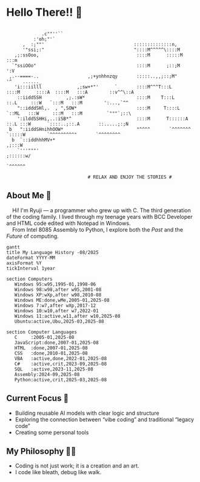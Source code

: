 # Hello There!! :wave:

```text

             .c""''``                                
          :'oh;"'`
      ,  :;""'                                 ::::::::::::::n,
      '"ssi;:"                                 "::::M^^^^^\::::M
   ,;:ssOoo,                                    ::::M      :::::M                                   :::m
  `"ssiOOo"                                     ::::M      ;::;M                                     ':V
 ,.--====-..                  ,;+ynhhnzqy       :::::..,,;::;M"                                      '^    ......_
   'i:::iilll             ,;sw+*"'      `       ::::M^^^T:::L       ::::M      ::::A  ::::M   :::A        ::v^^\::A
    ::iiddSSH         ,;.:sW*                   ::::M    T:::L        ::.L     :::W   `:::M   :::M        ':...,`^^
    "::idddSHl,.  , ",SOW*                      ::::M     T::::L      `::ML   :::W     :::M   :::M         `"""`;::\
    ':ilddSSHHi,..:iSB*^                        ::::M      T::::::A     ::.L :::W      `::::..;::.A       ::.....;:;N
 b   ":iiddSHnihhOOW*                           "^^^^       `^^^^^^^     `:::::W        `^^^^^^^^^"       `^^^^^^^^
  b  `::iddhhhMV+*                                                       ,;:::W
    `'''"""'                                                         ;::::::w/
                                                                     `^^^^^^

                              # RELAX AND ENJOY THE STORIES #

```

## About Me :floppy_disk:

&nbsp;&nbsp;&nbsp;&nbsp;Hi! I'm Ryuji &mdash; a programmer who grew up with C. The third generation of the coding family. I lived through my teenage years with BCC Developer and HTML code edited with Notepad in Windows.  
&nbsp;&nbsp;&nbsp;&nbsp;From Intel 8085 Assembly to Python, I explore both the *Past* and the *Future* of computing.

```mermaid
gantt
title My Language History -08/2025
dateFormat YYYY-MM
axisFormat %Y
tickInterval 1year

section Computers
   Windows 95:w95,1995-01,1998-06
   Windows 98:w98,after w95,2001-08
   Windows XP:wXp,after w98,2010-08
   Windows ME:done,wMe,2005-01,2025-08
   Windows 7:w7,after wXp,2017-12
   Windows 10:w10,after w7,2022-01
   Windows 11:active,w11,after w10,2025-08
   Ubuntu:active,Ubu,2025-03,2025-08

section Computer Languages
   C     :2005-01,2025-08
   JavaScript:done,2007-01,2025-08
   HTML  :done,2007-01,2025-08
   CSS   :done,2010-01,2025-08
   VBA   :active,done,2022-01,2025-08
   C#    :active,crit,2023-09,2025-08
   SQL   :active,2023-11,2025-08
   Assembly:2024-09,2025-08
   Python:active,crit,2025-03,2025-08

```

## Current Focus :wrench:

- Building reusable AI models with clear logic and structure
- Exploring the connection between “vibe coding” and traditional “legacy code”
- Creating some personal tools

## My Philosophy :mage_man:

- Coding is not just work; it is a creation and an art.
- I code like bleath, debug like walk.

<!--
**Ryuji-Hazama/Ryuji-Hazama** is a ✨ _special_ ✨ repository because its `README.md` (this file) appears on your GitHub profile.

Here are some ideas to get you started:

- 🔭 I’m currently working on ...
- 🌱 I’m currently learning ...
- 👯 I’m looking to collaborate on ...
- 🤔 I’m looking for help with ...
- 💬 Ask me about ...
- 📫 How to reach me: ...
- 😄 Pronouns: ...
- ⚡ Fun fact: ...
-->
